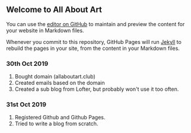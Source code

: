 ## Welcome to All About Art

You can use the [editor on GitHub](https://github.com/912828qj2/912828qj2.github.io/edit/master/README.md) to maintain and preview the content for your website in Markdown files.

Whenever you commit to this repository, GitHub Pages will run [Jekyll](https://jekyllrb.com/) to rebuild the pages in your site, from the content in your Markdown files.

### 30th Oct 2019

1. Bought domain (allaboutart.club)
2. Created emails based on the domain
3. Created a sub blog from Lofter, but probably won't use it too often.

### 31st Oct 2019

1. Registered Github and Github Pages.
2. Tried to write a blog from scratch.
